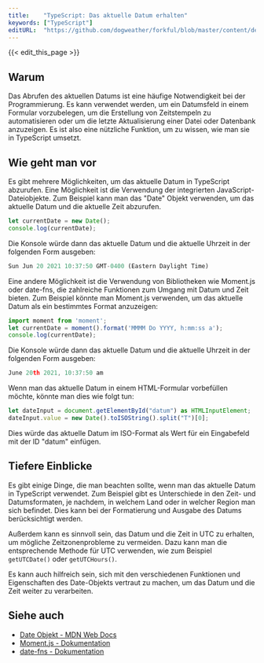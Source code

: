 ```yaml
---
title:    "TypeScript: Das aktuelle Datum erhalten"
keywords: ["TypeScript"]
editURL:  "https://github.com/dogweather/forkful/blob/master/content/de/typescript/getting-the-current-date.md"
---
```


{{< edit_this_page >}}

## Warum

Das Abrufen des aktuellen Datums ist eine häufige Notwendigkeit bei der Programmierung. Es kann verwendet werden, um ein Datumsfeld in einem Formular vorzubelegen, um die Erstellung von Zeitstempeln zu automatisieren oder um die letzte Aktualisierung einer Datei oder Datenbank anzuzeigen. Es ist also eine nützliche Funktion, um zu wissen, wie man sie in TypeScript umsetzt.

## Wie geht man vor

Es gibt mehrere Möglichkeiten, um das aktuelle Datum in TypeScript abzurufen. Eine Möglichkeit ist die Verwendung der integrierten JavaScript-Dateiobjekte. Zum Beispiel kann man das "Date" Objekt verwenden, um das aktuelle Datum und die aktuelle Zeit abzurufen. 

```TypeScript
let currentDate = new Date(); 
console.log(currentDate); 
```
 Die Konsole würde dann das aktuelle Datum und die aktuelle Uhrzeit in der folgenden Form ausgeben:
 ```TypeScript
 Sun Jun 20 2021 10:37:50 GMT-0400 (Eastern Daylight Time)
 ```

 Eine andere Möglichkeit ist die Verwendung von Bibliotheken wie Moment.js oder date-fns, die zahlreiche Funktionen zum Umgang mit Datum und Zeit bieten. Zum Beispiel könnte man Moment.js verwenden, um das aktuelle Datum als ein bestimmtes Format anzuzeigen:

 ```TypeScript
 import moment from 'moment';
 let currentDate = moment().format('MMMM Do YYYY, h:mm:ss a');
 console.log(currentDate);
 ```
 Die Konsole würde dann das aktuelle Datum und die aktuelle Uhrzeit in der folgenden Form ausgeben:
 ```TypeScript
 June 20th 2021, 10:37:50 am
 ```

 Wenn man das aktuelle Datum in einem HTML-Formular vorbefüllen möchte, könnte man dies wie folgt tun:

 ```TypeScript
 let dateInput = document.getElementById("datum") as HTMLInputElement;
 dateInput.value = new Date().toISOString().split("T")[0];
 ```
 Dies würde das aktuelle Datum im ISO-Format als Wert für ein Eingabefeld mit der ID "datum" einfügen.

## Tiefere Einblicke

Es gibt einige Dinge, die man beachten sollte, wenn man das aktuelle Datum in TypeScript verwendet. Zum Beispiel gibt es Unterschiede in den Zeit- und Datumsformaten, je nachdem, in welchem Land oder in welcher Region man sich befindet. Dies kann bei der Formatierung und Ausgabe des Datums berücksichtigt werden.

Außerdem kann es sinnvoll sein, das Datum und die Zeit in UTC zu erhalten, um mögliche Zeitzonenprobleme zu vermeiden. Dazu kann man die entsprechende Methode für UTC verwenden, wie zum Beispiel `getUTCDate()` oder `getUTCHours()`. 

Es kann auch hilfreich sein, sich mit den verschiedenen Funktionen und Eigenschaften des Date-Objekts vertraut zu machen, um das Datum und die Zeit weiter zu verarbeiten.

## Siehe auch

- [Date Objekt - MDN Web Docs](https://developer.mozilla.org/de/docs/Web/JavaScript/Reference/Global_Objects/Date)
- [Moment.js - Dokumentation](https://momentjs.com/docs/)
- [date-fns - Dokumentation](https://date-fns.org/docs/)